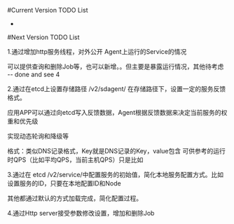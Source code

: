 #Current Version TODO List

-

#Next Version TODO List

1.通过增加http服务线程，对外公开 Agent上运行的Service的情况

可以提供查询和删除Job等，也可以新增。。但主要是暴露运行情况，其他待考虑 -- done and see 4 

2.通过在etcd上设置存储路径 /v2/sdagent/ 在存储路径下，设置一定的服务反馈格式。

应用APP可以通过向etcd写入反馈数据，Agent根据反馈数据来决定当前服务的权重和优先级

实现动态轮询和降级等

格式：类似DNS记录格式，Key就是DNS记录的Key，value包含 可供参考的运行时QPS（比如平均QPS，当前主机QPS）只是比如

3.通过在 etcd /v2/service/中配置服务的初始值，简化本地服务配置方式。比如设置服务的ID，只要在本地配置ID和Node

其他都通过默认的方式加载完成，简化配置过程。

4.通过Http server接受参数修改设置，增加和删除Job
